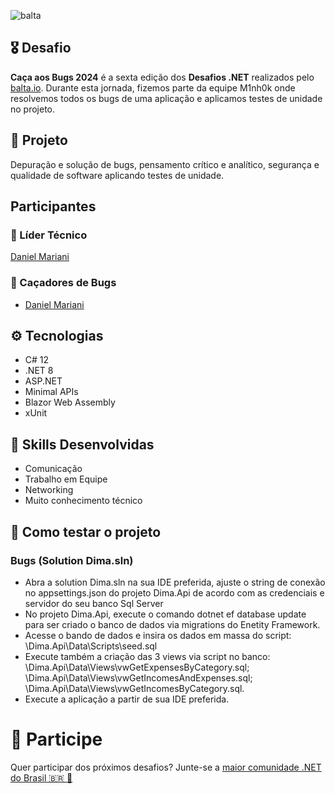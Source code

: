 ![balta](https://baltaio.blob.core.windows.net/static/images/dark/balta-logo.svg)

## 🎖️ Desafio
**Caça aos Bugs 2024** é a sexta edição dos **Desafios .NET** realizados pelo [balta.io](https://balta.io). Durante esta jornada, fizemos parte da equipe M1nh0k onde resolvemos todos os bugs de uma aplicação e aplicamos testes de unidade no projeto.

## 📱 Projeto
Depuração e solução de bugs, pensamento crítico e analítico, segurança e qualidade de software aplicando testes de unidade.

## Participantes
### 🚀 Líder Técnico
[Daniel Mariani](https://github.com/danielmariani/desafio-caca-aos-bugs)

### 👻 Caçadores de Bugs
* [Daniel Mariani](https://github.com/danielmariani/desafio-caca-aos-bugs)

## ⚙️ Tecnologias
* C# 12
* .NET 8
* ASP.NET
* Minimal APIs
* Blazor Web Assembly
* xUnit

## 🥋 Skills Desenvolvidas
* Comunicação
* Trabalho em Equipe
* Networking
* Muito conhecimento técnico

## 🧪 Como testar o projeto
### Bugs (Solution Dima.sln)
* Abra a solution Dima.sln na sua IDE preferida, ajuste o string de conexão no appsettings.json do projeto Dima.Api de acordo com as credenciais e servidor do seu banco Sql Server
* No projeto Dima.Api, execute o comando dotnet ef database update para ser criado o banco de dados via migrations do Enetity Framework.
* Acesse o bando de dados e insira os dados em massa do script: \Dima.Api\Data\Scripts\seed.sql
* Execute também a criação das 3 views via script no banco:
  \Dima.Api\Data\Views\vwGetExpensesByCategory.sql;
  \Dima.Api\Data\Views\vwGetIncomesAndExpenses.sql;
  \Dima.Api\Data\Views\vwGetIncomesByCategory.sql.
* Execute a aplicação a partir de sua IDE preferida.



# 💜 Participe
Quer participar dos próximos desafios? Junte-se a [maior comunidade .NET do Brasil 🇧🇷 💜](https://balta.io/discord)

